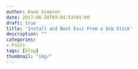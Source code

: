 ```yaml
---
author: Dave Simpson
date: 2017-08-28T03:04:53+01:00
draft: true
title: 'Install and Boot Esxi From a Usb Stick'
description: ""
categories:
- Posts
tags: [blog]
thumbnail: "img/"
---
```


